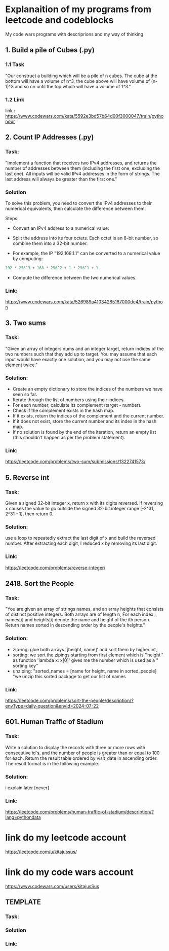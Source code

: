 # Explanaition of my programs from leetcode and codeblocks
My code wars programs with descriprions and my way of thinking

## 1.  Build a pile of Cubes (.py)

### 1.1 Task
"Our construct a building which will be a pile of n cubes. The cube at the bottom will have a volume of n^3, the cube above will have volume of (n-1)^3 and so on until the top which will have a volume of 1^3."
### 1.2 Link 
link : https://www.codewars.com/kata/5592e3bd57b64d00f3000047/train/pythonour 
## 2. Count IP Addresses (.py)
### Task:
"Implement a function that receives two IPv4 addresses, and returns the number of addresses between them (including the first one, excluding the last one).
All inputs will be valid IPv4 addresses in the form of strings. The last address will always be greater than the first one."

### Solution 
To solve this problem, you need to convert the IPv4 addresses to their numerical equivalents, then calculate the difference between them.

Steps:
* Convert an IPv4 address to a numerical value:

* Split the address into its four octets.
Each octet is an 8-bit number, so combine them into a 32-bit number.
* For example, the IP "192.168.1.1" can be converted to a numerical value by computing:

```python
192 * 256^3 + 168 * 256^2 + 1 * 256^1 + 1 
```
 
* Compute the difference between the two numerical values.

### Link:
https://www.codewars.com/kata/526989a41034285187000de4/train/python
## 3. Two sums
### Task:
"Given an array of integers nums and an integer target, return indices of the two numbers such that they add up to target.
You may assume that each input would have exactly one solution, and you may not use the same element twice."
### Solution:
* Create an empty dictionary to store the indices of the numbers we have seen so far.
* Iterate through the list of numbers using their indices.
* For each number, calculate its complement (target - number).
* Check if the complement exists in the hash map.
* If it exists, return the indices of the complement and the current number.
* If it does not exist, store the current number and its index in the hash map.
* If no solution is found by the end of the iteration, return an empty list (this shouldn't happen as per the problem statement).
### Link:
https://leetcode.com/problems/two-sum/submissions/1322741573/
## 5. Reverse int
### Task:
Given a signed 32-bit integer x, return x with its digits reversed. If reversing x causes the value to go outside the signed 32-bit integer range [-2^31, 2^31 - 1], then return 0.
### Solution:

 use a loop to repeatedly extract the last digit of x and build the reversed number.
After extracting each digit, I reduced x by removing its last digit.
### Link:
https://leetcode.com/problems/reverse-integer/


## 2418. Sort the People
### Task: 
"You are given an array of strings names, and an array heights that consists of distinct positive integers. Both arrays are of length n, For each index i, names[i] and heights[i] denote the name and height of the ith person.
Return names sorted in descending order by the people's heights."
### Solution:
* zip-ing: glue both arrays '[height, name]' and sort them by higher int,
* sorting: we sort the zipings starting from first element which is ''height'' as function 'lambda x: x[0]' gives me the number which is used as a " sorting key" 
*  unziping: "sorted_names = [name for height, name in sorted_people] "we unzip this sorted package  to get our list of names 
### Link:
https://leetcode.com/problems/sort-the-people/description/?envType=daily-question&envId=2024-07-22


## 601. Human Traffic of Stadium
### Task: 
Write a solution to display the records with three or more rows with consecutive id's, and the number of people is greater than or equal to 100 for each.
Return the result table ordered by visit_date in ascending order.
The result format is in the following example.
### Solution:
i explain later [never]
### Link:
https://leetcode.com/problems/human-traffic-of-stadium/description/?lang=pythondata

# link do my leetcode account
https://leetcode.com/u/kitajussus/
# link do my code wars account
https://www.codewars.com/users/kitajusSus


## TEMPLATE
### Task:
### Solution 
### Link:
